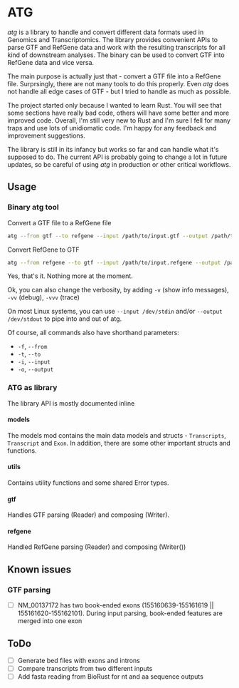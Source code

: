 # ATG
_atg_ is a library to handle and convert different data formats used in Genomics and Transcriptomics. The library provides convenient APIs to parse GTF and RefGene data and work with the resulting transcripts for all kind of downstream analyses. The binary can be used to convert GTF into RefGene data and vice versa.

The main purpose is actually just that - convert a GTF file into a RefGene file. Surprsingly, there are not many tools to do this properly. Even _atg_ does not handle all edge cases of GTF - but I tried to handle as much as possible.

The project started only because I wanted to learn Rust. You will see that some sections have really bad code, others will have some better and more improved code. Overall, I'm still very new to Rust and I'm sure I fell for many traps and use lots of unidiomatic code. I'm happy for any feedback and improvement suggestions.

The library is still in its infancy but works so far and can handle what it's supposed to do. The current API is probably going to change a lot in future updates, so be careful of using _atg_ in production or other critical workflows.

## Usage
### Binary atg tool

Convert a GTF file to a RefGene file
```bash
atg --from gtf --to refgene --input /path/to/input.gtf --output /path/to/output.refgene
```

Convert RefGene to GTF
```bash
atg --from refgene --to gtf --input /path/to/input.refgene --output /path/to/output.gtf
```

Yes, that's it. Nothing more at the moment.

Ok, you can also change the verbosity, by adding `-v` (show info messages), `-vv` (debug), `-vvv` (trace)

On most Linux systems, you can use `--input /dev/stdin` and/or `--output /dev/stdout` to pipe into and out of atg.

Of course, all commands also have shorthand parameters:
- `-f`, `--from`
- `-t`, `--to`
- `-i`, `--input`
- `-o`, `--output`

### ATG as library
The library API is mostly documented inline

#### models
The models mod contains the main data models and structs - `Transcripts`, `Transcript` and `Exon`. In addition, there are some other important structs and functions.

#### utils
Contains utility functions and some shared Error types.

#### gtf
Handles GTF parsing (Reader) and composing (Writer).

#### refgene
Handled RefGene parsing (Reader) and composing (Writer())

## Known issues
### GTF parsing
- [ ] NM_00137172 has two book-ended exons (155160639-155161619 || 155161620-155162101). During input parsing, book-ended features are merged into one exon


## ToDo
- [ ] Generate bed files with exons and introns
- [ ] Compare transcripts from two different inputs
- [ ] Add fasta reading from BioRust for nt and aa sequence outputs